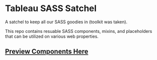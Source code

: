 # Tableau SASS Satchel

A satchel to keep all our SASS goodies in (toolkit was taken).

This repo contains resuable SASS components, mixins, and placeholders that can 
be utilized on various web properties.

## [Preview Components Here](http://tableau-mkt.github.io/sass-satchel/styleguide/)
